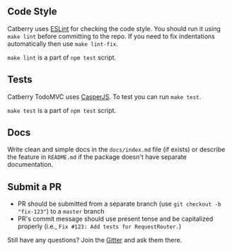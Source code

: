 ## Code Style
Catberry uses [ESLint](http://eslint.org/) for checking the code style.
You should run it using `make lint` before committing to the repo. If you need
to fix indentations automatically then use `make lint-fix`.

`make lint` is a part of `npm test` script.

## Tests
Catberry TodoMVC uses [CasperJS](http://casperjs.org/).
To test you can run `make test`.

`make test` is a part of `npm test` script.

## Docs
Write clean and simple docs in the `docs/index.md` file (if exists) or describe
the feature in `README.md` if the package doesn't have separate documentation.

## Submit a PR
* PR should be submitted from a separate branch (use `git checkout -b "fix-123"`) to a `master` branch
* PR's commit message should use present tense and be capitalized properly (i.e., `Fix #123: Add tests for RequestRouter.`)

Still have any questions? Join the [Gitter](https://gitter.im/catberry/main) and ask them there.
